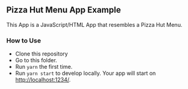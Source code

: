## Pizza Hut Menu App Example

This App is a JavaScript/HTML App that resembles a Pizza Hut Menu.

### How to Use

- Clone this repository
- Go to this folder.
- Run `yarn` the first time.
- Run `yarn start` to develop locally. Your app will start on
  [http://localhost:1234/](http://localhost:1234/).
